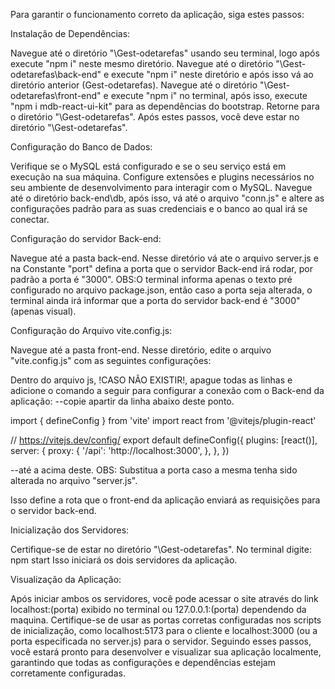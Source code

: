 Para garantir o funcionamento correto da aplicação, siga estes passos:

Instalação de Dependências:

Navegue até o diretório "\Gest-odetarefas" usando seu terminal, logo após execute "npm i" neste mesmo diretório.
Navegue até o diretório "\Gest-odetarefas\back-end" e execute "npm i" neste diretório e após isso vá ao diretório anterior (Gest-odetarefas).
Navegue até o diretório "\Gest-odetarefas\front-end" e execute "npm i" no terminal, após isso, execute "npm i mdb-react-ui-kit" para as dependências do bootstrap.
Retorne para o diretório "\Gest-odetarefas".
Após estes passos, você deve estar no diretório "\Gest-odetarefas".

Configuração do Banco de Dados:

Verifique se o MySQL está configurado e se o seu serviço está em execução na sua máquina.
Configure extensões e plugins necessários no seu ambiente de desenvolvimento para interagir com o MySQL.
Navegue até o diretório back-end\db, após isso, vá até o arquivo "conn.js" e altere as configurações padrão para as suas credenciais e o banco ao qual irá se conectar. 

Configuração do servidor Back-end:

Navegue até a pasta back-end.
Nesse diretório vá ate o arquivo server.js e na Constante "port" defina a porta que o servidor Back-end irá rodar, por padrão a porta é "3000".
OBS:O terminal informa apenas o texto pré configurado no arquivo package.json, então caso a porta seja alterada, o terminal ainda irá informar que a porta do servidor back-end é "3000"(apenas visual).

Configuração do Arquivo vite.config.js:

Navegue até a pasta front-end.
Nesse diretório, edite o arquivo "vite.config.js" com as seguintes configurações:

Dentro do arquivo js, !CASO NÃO EXISTIR!, apague todas as linhas e adicione o comando a seguir para configurar a conexão com o Back-end da aplicação:
--copie apartir da linha abaixo deste ponto.

import { defineConfig } from 'vite'
import react from '@vitejs/plugin-react'

// https://vitejs.dev/config/
export default defineConfig({
  plugins: [react()],
  server: {
    proxy: {
      '/api': 'http://localhost:3000',
    },
  },
})

--até a acima deste.
OBS: Substitua a porta caso a mesma tenha sido alterada no arquivo "server.js".

Isso define a rota que o front-end da aplicação enviará as requisições para o servidor back-end.

Inicialização dos Servidores:

Certifique-se de estar no diretório "\Gest-odetarefas".
No terminal digite: npm start
Isso iniciará os dois servidores da aplicação.

Visualização da Aplicação:

Após iniciar ambos os servidores, você pode acessar o site através do link localhost:(porta) exibido no terminal ou 127.0.0.1:(porta) dependendo da maquina.
Certifique-se de usar as portas corretas configuradas nos scripts de inicialização, como localhost:5173 para o cliente e localhost:3000 (ou a porta especificada no server.js) para o servidor.
Seguindo esses passos, você estará pronto para desenvolver e visualizar sua aplicação localmente, garantindo que todas as configurações e dependências estejam corretamente configuradas.

